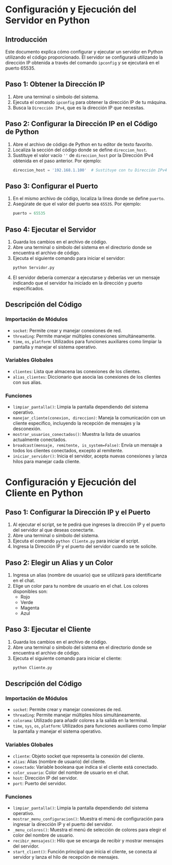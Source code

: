 # Configuración y Ejecución del Servidor en Python

## Introducción

Este documento explica cómo configurar y ejecutar un servidor en Python utilizando el código proporcionado. El servidor se configurará utilizando la dirección IP obtenida a través del comando `ipconfig` y se ejecutará en el puerto 65535.

## Paso 1: Obtener la Dirección IP

1. Abre una terminal o símbolo del sistema.
2. Ejecuta el comando `ipconfig` para obtener la dirección IP de tu máquina.
3. Busca la `Dirección IPv4`, que es la dirección IP que necesitas.

## Paso 2: Configurar la Dirección IP en el Código de Python

1. Abre el archivo de código de Python en tu editor de texto favorito.
2. Localiza la sección del código donde se define `direccion_host`.
3. Sustituye el valor vacío `''` de `direccion_host` por la Dirección IPv4 obtenida en el paso anterior. Por ejemplo:
    ```python
    direccion_host = '192.168.1.100'  # Sustituye con tu Dirección IPv4
    ```

## Paso 3: Configurar el Puerto

1. En el mismo archivo de código, localiza la línea donde se define `puerto`.
2. Asegúrate de que el valor del puerto sea `65535`. Por ejemplo:
    ```python
    puerto = 65535
    ```

## Paso 4: Ejecutar el Servidor

1. Guarda los cambios en el archivo de código.
2. Abre una terminal o símbolo del sistema en el directorio donde se encuentra el archivo de código.
3. Ejecuta el siguiente comando para iniciar el servidor:
    ```sh
    python Servidor.py
    ```
4. El servidor debería comenzar a ejecutarse y deberías ver un mensaje indicando que el servidor ha iniciado en la dirección y puerto especificados.

## Descripción del Código

### Importación de Módulos

- `socket`: Permite crear y manejar conexiones de red.
- `threading`: Permite manejar múltiples conexiones simultáneamente.
- `time`, `os`, `platform`: Utilizados para funciones auxiliares como limpiar la pantalla y manejar el sistema operativo.

### Variables Globales

- `clientes`: Lista que almacena las conexiones de los clientes.
- `alias_clientes`: Diccionario que asocia las conexiones de los clientes con sus alias.

### Funciones

- `limpiar_pantalla()`: Limpia la pantalla dependiendo del sistema operativo.
- `manejar_cliente(conexion, direccion)`: Maneja la comunicación con un cliente específico, incluyendo la recepción de mensajes y la desconexión.
- `mostrar_usuarios_conectados()`: Muestra la lista de usuarios actualmente conectados.
- `broadcast(mensaje, remitente, is_system=False)`: Envía un mensaje a todos los clientes conectados, excepto al remitente.
- `iniciar_servidor()`: Inicia el servidor, acepta nuevas conexiones y lanza hilos para manejar cada cliente.

# Configuración y Ejecución del Cliente en Python

## Paso 1: Configurar la Dirección IP y el Puerto

1. Al ejecutar el script, se te pedirá que ingreses la dirección IP y el puerto del servidor al que deseas conectarte.
2. Abre una terminal o símbolo del sistema.
3. Ejecuta el comando `python Cliente.py` para iniciar el script.
4. Ingresa la Dirección IP y el puerto del servidor cuando se te solicite.

## Paso 2: Elegir un Alias y un Color

1. Ingresa un alias (nombre de usuario) que se utilizará para identificarte en el chat.
2. Elige un color para tu nombre de usuario en el chat. Los colores disponibles son:
    - Rojo
    - Verde
    - Magenta
    - Azul

## Paso 3: Ejecutar el Cliente

1. Guarda los cambios en el archivo de código.
2. Abre una terminal o símbolo del sistema en el directorio donde se encuentra el archivo de código.
3. Ejecuta el siguiente comando para iniciar el cliente:
    ```sh
    python Cliente.py
    ```

## Descripción del Código

### Importación de Módulos

- `socket`: Permite crear y manejar conexiones de red.
- `threading`: Permite manejar múltiples hilos simultáneamente.
- `colorama`: Utilizado para añadir colores a la salida en la terminal.
- `time`, `sys`, `os`, `platform`: Utilizados para funciones auxiliares como limpiar la pantalla y manejar el sistema operativo.

### Variables Globales

- `cliente`: Objeto socket que representa la conexión del cliente.
- `alias`: Alias (nombre de usuario) del cliente.
- `conectado`: Variable booleana que indica si el cliente está conectado.
- `color_usuario`: Color del nombre de usuario en el chat.
- `host`: Dirección IP del servidor.
- `port`: Puerto del servidor.

### Funciones

- `limpiar_pantalla()`: Limpia la pantalla dependiendo del sistema operativo.
- `mostrar_menu_configuracion()`: Muestra el menú de configuración para ingresar la dirección IP y el puerto del servidor.
- `_menu_colores()`: Muestra el menú de selección de colores para elegir el color del nombre de usuario.
- `recibir_mensajes()`: Hilo que se encarga de recibir y mostrar mensajes del servidor.
- `start_client()`: Función principal que inicia el cliente, se conecta al servidor y lanza el hilo de recepción de mensajes.


